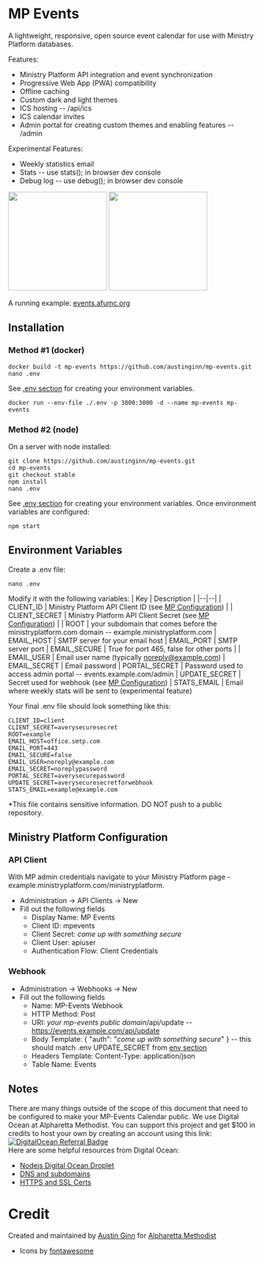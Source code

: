 # MP Events
A lightweight, responsive, open source event calendar for use with Ministry Platform databases. 

Features:

 - Ministry Platform API integration and event synchronization 
 - Progressive Web App (PWA) compatibility
 - Offline caching
 - Custom dark and light themes
 - ICS hosting -- /api/ics
 - ICS calendar invites
 - Admin portal for creating custom themes and enabling features -- /admin

Experimental Features:

 - Weekly statistics email
 - Stats -- use stats(); in browser dev console
 - Debug log -- use debug(); in browser dev console
 
 <img src="https://mp-events.nyc3.digitaloceanspaces.com/renders/Web%20Calendar%20render_4.gif" width="200"/>  <img src="https://mp-events.nyc3.digitaloceanspaces.com/renders/Web%20Calendar%20Render_admin3.png" width="200"/> 

A running example: [events.afumc.org](https://events.afumc.org) 

## Installation
### Method #1 (docker)
```
docker build -t mp-events https://github.com/austinginn/mp-events.git
nano .env
```
See [.env section](#env) for creating your environment variables.

```
docker run --env-file ./.env -p 3000:3000 -d --name mp-events mp-events
```

### Method #2 (node)
On a server with node installed:
```
git clone https://github.com/austinginn/mp-events.git
cd mp-events
git checkout stable
npm install
nano .env
```
See [.env section](#env) for creating your environment variables.
Once environment variables are configured:
```
npm start
```

<a name="env"></a>
## Environment Variables

Create a .env file:
```
nano .env
```
Modify it with the following variables:
| Key  | Description  |
|--|--|
| CLIENT_ID | Ministry Platform API Client ID (see [MP Configuration](#MP)) |
| CLIENT_SECRET | Ministry Platform API Client Secret (see [MP Configuration](#MP)) |
| ROOT | your subdomain that comes before the ministryplatform.com domain -- example.ministryplatform.com 
| EMAIL_HOST | SMTP server for your email host
| EMAIL_PORT | SMTP server port 
| EMAIL_SECURE | True for port 465, false for other ports |
| EMAIL_USER | Email user name (typically noreply@example.com)
| EMAIL_SECRET | Email password
| PORTAL_SECRET | Password used to access admin portal -- events.example.com/admin
| UPDATE_SECRET | Secret used for webhook (see [MP Configuration](#MP))
| STATS_EMAIL | Email where weekly stats will be sent to (experimental feature)

Your final .env file should look something like this:
```
CLIENT_ID=client
CLIENT_SECRET=averysecuresecret
ROOT=example
EMAIL_HOST=office.smtp.com
EMAIL_PORT=443
EMAIL_SECURE=false
EMAIL_USER=noreply@example.com
EMAIL_SECRET=noreplypassword
PORTAL_SECRET=averysecurepassword
UPDATE_SECRET=averysecuresecretforwebhook
STATS_EMAIL=example@example.com
```
*This file contains sensitive information.  DO NOT push to a public repository.

<a name="MP"></a>
## Ministry Platform Configuration
### API Client
With MP admin credentials navigate to your Ministry Platform page - example.ministryplatform.com/ministryplatform.
 - Administration -> API Clients -> New
 - Fill out the following fields
    - Display Name: MP Events
    - Client ID: mpevents
    - Client Secret: *come up with something secure*
    - Client User: apiuser
    - Authentication Flow: Client Credentials
 ### Webhook
- Administration -> Webhooks -> New
- Fill out the following fields
    - Name: MP-Events Webhook
    - HTTP Method: Post
    - URI: *your mp-events public domain*/api/update -- https://events.example.com/api/update
    - Body Template: { "auth": "*come up with something secure*" } -- this should match .env UPDATE_SECRET from [env section](#env)
    - Headers Template: Content-Type: application/json
    - Table Name: Events


## Notes
There are many things outside of the scope of this document that need to be configured to make your MP-Events Calendar public.  We use Digital Ocean at Alpharetta Methodist.  You can support this project and get $100 in credits to host your own by creating an account using this link:
<br>
[![DigitalOcean Referral Badge](https://web-platforms.sfo2.digitaloceanspaces.com/WWW/Badge%202.svg)](https://www.digitalocean.com/?refcode=145f79cd503d&utm_campaign=Referral_Invite&utm_medium=Referral_Program&utm_source=badge)
<br>
Here are some helpful resources from Digital Ocean: 
- [Nodejs Digital Ocean Droplet](https://marketplace.digitalocean.com/apps/nodejs#getting-started)
- [DNS and subdomains](https://docs.digitalocean.com/products/networking/dns/how-to/add-subdomain/)
- [HTTPS and SSL Certs](https://www.digitalocean.com/community/tutorials/how-to-secure-nginx-with-let-s-encrypt-on-ubuntu-20-04)
# Credit
Created and maintained by [Austin Ginn](https://github.com/austinginn) for [Alpharetta Methodist](afumc.org) 
- Icons by [fontawesome](https://fontawesome.com/)
